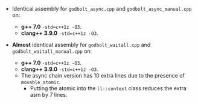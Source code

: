 * Identical assembly for `godbolt_async.cpp` and `godbolt_async_manual.cpp` on:
    * **g++ 7.0** `-std=c++1z -O3`.
    * **clang++ 3.9.0** `-std=c++1z -O3`.

* **Almost** identical assembly for `godbolt_waitall.cpp` and `godbolt_waitall_manual.cpp` on:
    * **g++ 7.0** `-std=c++1z -O3`.
    * **clang++ 3.9.0** `-std=c++1z -O3`.
    * The async chain version has 10 extra lines due to the presence of `movable_atomic`.
        * Putting the atomic into the `ll::context` class reduces the extra asm by 7 lines.
